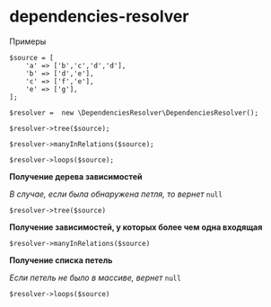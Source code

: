 # dependencies-resolver

Примеры

```
$source = [
    'a' => ['b','c','d','d'],
    'b' => ['d','e'],
    'c' => ['f','e'],
    'e' => ['g'],
];

$resolver =  new \DependenciesResolver\DependenciesResolver();

$resolver->tree($source);

$resolver->manyInRelations($source);

$resolver->loops($source);
```

**Получение дерева зависимостей**

_В случае, если была обнаружена петля, то вернет_ `null`

`$resolver->tree($source)`

**Получение зависимостей, у которых более чем одна входящая**

`$resolver->manyInRelations($source)`

**Получение списка петель**

_Если петель не было в массиве, вернет_ `null`

`$resolver->loops($source)`
